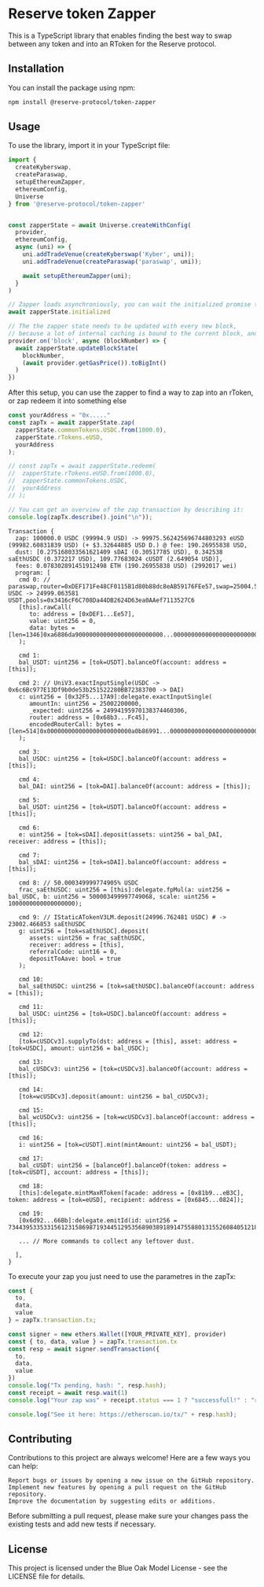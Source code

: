 # Reserve token Zapper

This is a TypeScript library that enables finding the best way to swap between any token and into an RToken for the Reserve protocol.

## Installation

You can install the package using npm:

```bash
npm install @reserve-protocol/token-zapper
```

## Usage

To use the library, import it in your TypeScript file:

```typescript
import {
  createKyberswap,
  createParaswap,
  setupEthereumZapper,
  ethereumConfig,
  Universe
} from '@reserve-protocol/token-zapper'
```

```typescript

const zapperState = await Universe.createWithConfig(
  provider,
  ethereumConfig,
  async (uni) => {
    uni.addTradeVenue(createKyberswap('Kyber', uni));
    uni.addTradeVenue(createParaswap('paraswap', uni));

    await setupEthereumZapper(uni);
  }
)

// Zapper loads asynchroniously, you can wait the initialized promise to wait for it to fully bootstrap
await zapperState.initialized

// The the zapper state needs to be updated with every new block,
// because a lot of internal caching is bound to the current block, and gas price determines which zap is the best for the user
provider.on('block', async (blockNumber) => {
  await zapperState.updateBlockState(
    blockNumber,
    (await provider.getGasPrice()).toBigInt()
  )
})
```

After this setup, you can use the zapper to find a way to zap into an rToken, or zap redeem it into something else

```typescript
const yourAddress = "0x....."
const zapTx = await zapperState.zap(
  zapperState.commonTokens.USDC.from(1000.0),
  zapperState.rTokens.eUSD,
  yourAddress
);

// const zapTx = await zapperState.redeem(
//  zapperState.rTokens.eUSD.from(1000.0),
//  zapperState.commonTokens.USDC,
//  yourAddress
// );

// You can get an overview of the zap transaction by describing it:
console.log(zapTx.describe().join("\n"));
```

```
Transaction {
  zap: 100000.0 USDC (99994.9 USD) -> 99975.562425696744803293 eUSD (99982.60831839 USD) (+ $3.32644885 USD D.) @ fee: 190.26955838 USD,
  dust: [0.275168033561621409 sDAI (0.30517785 USD), 0.342538 saEthUSDC (0.372217 USD), 109.77683024 cUSDT (2.649054 USD)],
  fees: 0.078302891451912498 ETH (190.26955838 USD) (2992017 wei)
  program: [
   cmd 0: // paraswap,router=0xDEF171Fe48CF0115B1d80b88dc8eAB59176FEe57,swap=25004.574996 USDC -> 24999.063581 USDT,pools=0x3416cF6C708Da44DB2624D63ea0AAef7113527C6
   [this].rawCall(
      to: address = [0xDEF1...Ee57],
      value: uint256 = 0,
      data: bytes = [len=1346]0xa6886da9000000000000000000000000...00000000000000000000000000000000
   );

   cmd 1:
   bal_USDT: uint256 = [tok=USDT].balanceOf(account: address = [this]);

   cmd 2: // UniV3.exactInputSingle(USDC -> 0x6c6Bc977E13Df9b0de53b251522280BB72383700 -> DAI)
   c: uint256 = [0x32F5...17A9]:delegate.exactInputSingle(
      amountIn: uint256 = 25002200000,
      _expected: uint256 = 24994195970138374460306,
      router: address = [0x68b3...Fc45],
      encodedRouterCall: bytes = [len=514]0x000000000000000000000000a0b86991...00000000000000000000000000000000
   );

   cmd 3:
   bal_USDC: uint256 = [tok=USDC].balanceOf(account: address = [this]);

   cmd 4:
   bal_DAI: uint256 = [tok=DAI].balanceOf(account: address = [this]);

   cmd 5:
   bal_USDT: uint256 = [tok=USDT].balanceOf(account: address = [this]);

   cmd 6:
   e: uint256 = [tok=sDAI].deposit(assets: uint256 = bal_DAI, receiver: address = [this]);

   cmd 7:
   bal_sDAI: uint256 = [tok=sDAI].balanceOf(account: address = [this]);

   cmd 8: // 50.000349999774905% USDC
   frac_saEthUSDC: uint256 = [this]:delegate.fpMul(a: uint256 = bal_USDC, b: uint256 = 500003499997749068, scale: uint256 = 1000000000000000000);

   cmd 9: // IStaticATokenV3LM.deposit(24996.762481 USDC) # -> 23002.466853 saEthUSDC
   g: uint256 = [tok=saEthUSDC].deposit(
      assets: uint256 = frac_saEthUSDC,
      receiver: address = [this],
      referralCode: uint16 = 0,
      depositToAave: bool = true
   );

   cmd 10:
   bal_saEthUSDC: uint256 = [tok=saEthUSDC].balanceOf(account: address = [this]);

   cmd 11:
   bal_USDC: uint256 = [tok=USDC].balanceOf(account: address = [this]);

   cmd 12:
   [tok=cUSDCv3].supplyTo(dst: address = [this], asset: address = [tok=USDC], amount: uint256 = bal_USDC);

   cmd 13:
   bal_cUSDCv3: uint256 = [tok=cUSDCv3].balanceOf(account: address = [this]);

   cmd 14:
   [tok=wcUSDCv3].deposit(amount: uint256 = bal_cUSDCv3);

   cmd 15:
   bal_wcUSDCv3: uint256 = [tok=wcUSDCv3].balanceOf(account: address = [this]);

   cmd 16:
   i: uint256 = [tok=cUSDT].mint(mintAmount: uint256 = bal_USDT);

   cmd 17:
   bal_cUSDT: uint256 = [balanceOf].balanceOf(token: address = [tok=cUSDT], account: address = [this]);

   cmd 18:
   [this]:delegate.mintMaxRToken(facade: address = [0x81b9...eB3C], token: address = [tok=eUSD], recipient: address = [0x6845...0824]);

   cmd 19:
   [0x6d92...66Bb]:delegate.emitId(id: uint256 = 73443953353315612315869871934451295356890389189147558801315526084051218930036);
  
   ... // More commands to collect any leftover dust.

  ],
}
```

To execute your zap you just need to use the parametres in the zapTx:

```typescript
const {
  to,
  data,
  value
} = zapTx.transaction.tx;

const signer = new ethers.Wallet([YOUR_PRIVATE_KEY], provider)
const { to, data, value } = zapTx.transaction.tx
const resp = await signer.sendTransaction({
  to,
  data,
  value
})
console.log("Tx pending, hash: ", resp.hash);
const receipt = await resp.wait(1)
console.log("Your zap was" + receipt.status === 1 ? "successfull!" : "reverted")

console.log("See it here: https://etherscan.io/tx/" + resp.hash);

```


## Contributing

Contributions to this project are always welcome! Here are a few ways you can help:

    Report bugs or issues by opening a new issue on the GitHub repository.
    Implement new features by opening a pull request on the GitHub repository.
    Improve the documentation by suggesting edits or additions.

Before submitting a pull request, please make sure your changes pass the existing tests and add new tests if necessary.

## License

This project is licensed under the Blue Oak Model License - see the LICENSE file for details.
